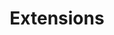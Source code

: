 ---
layout: docs
title: Extensions
prev_section: dev-docs
next_section: features
permalink: /docs/extensions/
---